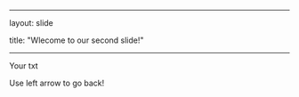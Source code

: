 

---

layout: slide

title: "Wlecome to our second slide!"

---

Your txt

Use left arrow to go back!
